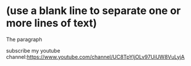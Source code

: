 # (use a blank line to separate one or more lines of text)

The paragraph

subscribe my youtube channel:https://www.youtube.com/channel/UC8TpYljOLv97UiUW8VuLyjA

